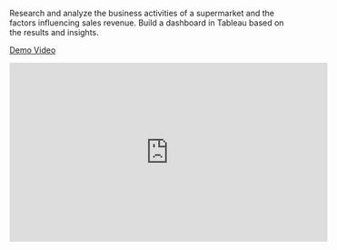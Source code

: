 Research and analyze the business activities of a supermarket and the factors influencing sales revenue. Build a dashboard in Tableau based on the results and insights.

[Demo Video](https://youtu.be/t9IPCuhXlRA)

<iframe width="560" height="315" src="https://www.youtube.com/embed/t9IPCuhXlRA" frameborder="0" allow="accelerometer; autoplay; encrypted-media; gyroscope; picture-in-picture" allowfullscreen></iframe>
